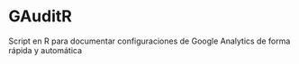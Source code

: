 # GAuditR
Script en R para documentar configuraciones de Google Analytics de forma rápida y automática
